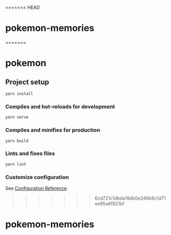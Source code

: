 <<<<<<< HEAD
# pokemon-memories
 
=======
# pokemon

## Project setup
```
yarn install
```

### Compiles and hot-reloads for development
```
yarn serve
```

### Compiles and minifies for production
```
yarn build
```

### Lints and fixes files
```
yarn lint
```

### Customize configuration
See [Configuration Reference](https://cli.vuejs.org/config/).
>>>>>>> 6cd721c1dbda19db0e246b9c1d71ee95a8f821bf
# pokemon-memories
